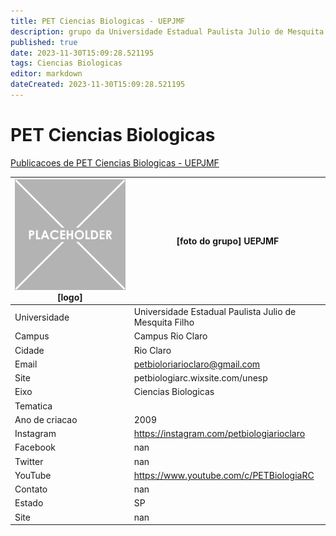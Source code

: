 ```yaml
---
title: PET Ciencias Biologicas - UEPJMF
description: grupo da Universidade Estadual Paulista Julio de Mesquita Filho
published: true
date: 2023-11-30T15:09:28.521195
tags: Ciencias Biologicas
editor: markdown
dateCreated: 2023-11-30T15:09:28.521195
---
```


# PET Ciencias Biologicas

[Publicacoes de PET Ciencias Biologicas - UEPJMF](/atividade/258PETCienciasBiologicasUEPJMF/feed.md)

| ![placeholder.png](/placeholder.png) [logo] | [foto do grupo] UEPJMF         |
| ------------------------------------------- | ------------------------------------------------- |
| Universidade                                | Universidade Estadual Paulista Julio de Mesquita Filho      |
| Campus                                      | Campus Rio Claro            |
| Cidade                                      | Rio Claro             |
| Email                                       | petbioloriarioclaro@gmail.com             |
| Site                                        | petbiologiarc.wixsite.com/unesp              |
| Eixo                                        | Ciencias Biologicas              |
| Tematica                                    |           |
| Ano de criacao                              | 2009        |
| Instagram                                   | https://instagram.com/petbiologiarioclaro         |
| Facebook                                    | nan          |
| Twitter                                     | nan           |
| YouTube                                     | https://www.youtube.com/c/PETBiologiaRC           |
| Contato                                     | nan         |
| Estado                                      |  SP            |
| Site                                        | nan |
